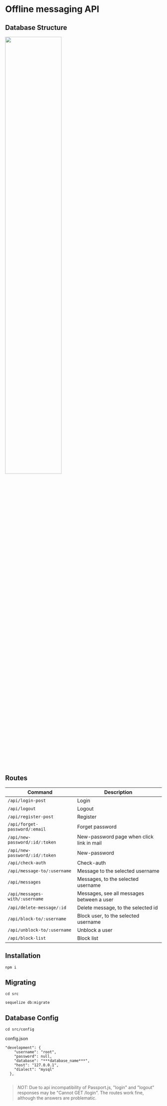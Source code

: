 # Offline messaging API



## Database Structure

<img src="https://i.hizliresim.com/6sgfikm.jpg" width="60%">

## Routes

| Command | Description |
| --- | --- |
| `/api/login-post` | Login |
| `/api/logout` | Logout |
| `/api/register-post` | Register |
| `/api/forget-password/:email` | Forget password |
| `/api/new-password/:id/:token` | New-password page when click link in mail |
| `/api/new-password/:id/:token` | New-password |
| `/api/check-auth` | Check-auth |
| `/api/message-to/:username` | Message to the selected username |
| `/api/messages` | Messages, to the selected username  |
| `/api/messages-with/:username` |Messages, see all messages between a user |
| `/api/delete-message/:id` | Delete message, to the selected id |
| `/api/block-to/:username` |  Block user, to the selected username |
| `/api/unblock-to/:username` |  Unblock a user |
| `/api/block-list` |  Block list |

## Installation

```
npm i

```
## Migrating

```
cd src

```

```
sequelize db:migrate

```

## Database Config

```
cd src/config

```
config.json

```
"development": {
    "username": "root",
    "password": null,
    "database": "***database_name***",
    "host": "127.0.0.1",
    "dialect": "mysql"
  },
  
```


> *NOT:* Due to api incompatibility of Passport.js, "login" and "logout" responses may be "Cannot GET /login". The routes work fine, although the answers are problematic.
